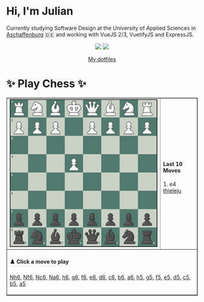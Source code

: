 # **Hi, I'm Julian**

Currently studying Software Design at the University of Applied Sciences in <a href="https://www.th-ab.de/en/" >Aschaffenburg</a> :de: and working with VueJS 2/3, VuetifyJS and ExpressJS.

<p align="center">
  <img src="https://github-readme-stats.vercel.app/api/top-langs/?username=thieleju&theme=blue-green&hide=jupyter%20notebook&layout=compact"  />
  <img width="420" src="https://github-readme-stats.vercel.app/api?username=thieleju&theme=blue-green&show_icons=true"/>
</p>

<p align="center">
    <a href="https://github.com/thieleju/dotfiles">My dotfiles</a>
</p>

<h1>✨ Play Chess ✨ </h1>

<table border="1" style="width:100%; border-collapse:collapse;">
<tr>
  <td><img src="https://raw.githubusercontent.com/thieleju/thieleju/main/games/game1/chessboard-1723980482.png" alt="Chessboard" width="600"/></td>
  <td>
    <h4>Last 10 Moves</h4>
    1. e4 <a href="https://github.com/thieleju">thieleju</a>  <br>

  </td>
</tr>
<tr>
  <td colspan="2">
    <h4>♟️ Click a move to play</h4>
    <a href="https://github.com/thieleju/thieleju/issues/new?title=Nh6&body=Click+%27Submit+new+Issue%27+to+play+the+move&labels=chess" target="_blank">Nh6</a>, <a href="https://github.com/thieleju/thieleju/issues/new?title=Nf6&body=Click+%27Submit+new+Issue%27+to+play+the+move&labels=chess" target="_blank">Nf6</a>, <a href="https://github.com/thieleju/thieleju/issues/new?title=Nc6&body=Click+%27Submit+new+Issue%27+to+play+the+move&labels=chess" target="_blank">Nc6</a>, <a href="https://github.com/thieleju/thieleju/issues/new?title=Na6&body=Click+%27Submit+new+Issue%27+to+play+the+move&labels=chess" target="_blank">Na6</a>, <a href="https://github.com/thieleju/thieleju/issues/new?title=h6&body=Click+%27Submit+new+Issue%27+to+play+the+move&labels=chess" target="_blank">h6</a>, <a href="https://github.com/thieleju/thieleju/issues/new?title=g6&body=Click+%27Submit+new+Issue%27+to+play+the+move&labels=chess" target="_blank">g6</a>, <a href="https://github.com/thieleju/thieleju/issues/new?title=f6&body=Click+%27Submit+new+Issue%27+to+play+the+move&labels=chess" target="_blank">f6</a>, <a href="https://github.com/thieleju/thieleju/issues/new?title=e6&body=Click+%27Submit+new+Issue%27+to+play+the+move&labels=chess" target="_blank">e6</a>, <a href="https://github.com/thieleju/thieleju/issues/new?title=d6&body=Click+%27Submit+new+Issue%27+to+play+the+move&labels=chess" target="_blank">d6</a>, <a href="https://github.com/thieleju/thieleju/issues/new?title=c6&body=Click+%27Submit+new+Issue%27+to+play+the+move&labels=chess" target="_blank">c6</a>, <a href="https://github.com/thieleju/thieleju/issues/new?title=b6&body=Click+%27Submit+new+Issue%27+to+play+the+move&labels=chess" target="_blank">b6</a>, <a href="https://github.com/thieleju/thieleju/issues/new?title=a6&body=Click+%27Submit+new+Issue%27+to+play+the+move&labels=chess" target="_blank">a6</a>, <a href="https://github.com/thieleju/thieleju/issues/new?title=h5&body=Click+%27Submit+new+Issue%27+to+play+the+move&labels=chess" target="_blank">h5</a>, <a href="https://github.com/thieleju/thieleju/issues/new?title=g5&body=Click+%27Submit+new+Issue%27+to+play+the+move&labels=chess" target="_blank">g5</a>, <a href="https://github.com/thieleju/thieleju/issues/new?title=f5&body=Click+%27Submit+new+Issue%27+to+play+the+move&labels=chess" target="_blank">f5</a>, <a href="https://github.com/thieleju/thieleju/issues/new?title=e5&body=Click+%27Submit+new+Issue%27+to+play+the+move&labels=chess" target="_blank">e5</a>, <a href="https://github.com/thieleju/thieleju/issues/new?title=d5&body=Click+%27Submit+new+Issue%27+to+play+the+move&labels=chess" target="_blank">d5</a>, <a href="https://github.com/thieleju/thieleju/issues/new?title=c5&body=Click+%27Submit+new+Issue%27+to+play+the+move&labels=chess" target="_blank">c5</a>, <a href="https://github.com/thieleju/thieleju/issues/new?title=b5&body=Click+%27Submit+new+Issue%27+to+play+the+move&labels=chess" target="_blank">b5</a>, <a href="https://github.com/thieleju/thieleju/issues/new?title=a5&body=Click+%27Submit+new+Issue%27+to+play+the+move&labels=chess" target="_blank">a5</a>
     <br/><br/>
  </td>
</tr>
</table>
